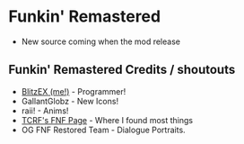 # Funkin' Remastered

* New source coming when the mod release

## Funkin' Remastered Credits / shoutouts

- [BlitzEX (me!)](https://twitter.com/blitzexlmao) - Programmer!
- GallantGlobz - New Icons!
- raii! - Anims!
- [TCRF's FNF Page](https://tcrf.net/Prerelease:Friday_Night_Funkin%27#art.2FflashFiles.2FGF_ass_sets.fla) - Where I found most things
- OG FNF Restored Team - Dialogue Portraits.
